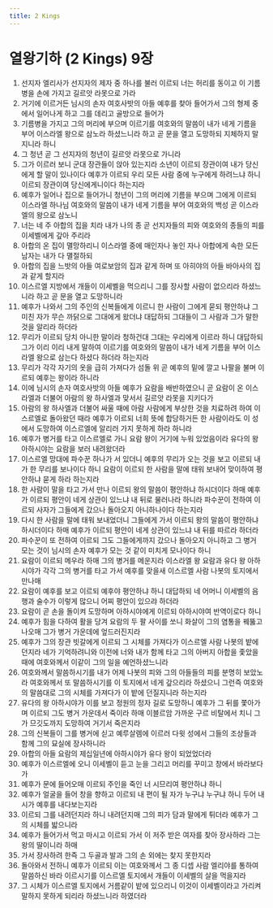 ```yaml
---
title: 2 Kings
---
```


# 열왕기하 (2 Kings) 9장
1. 선지자 엘리사가 선지자의 제자 중 하나를 불러 이르되 너는 허리를 동이고 이 기름병을 손에 가지고 길르앗 라못으로 가라
1. 거기에 이르거든 님시의 손자 여호사밧의 아들 예후를 찾아 들어가서 그의 형제 중에서 일어나게 하고 그를 데리고 골방으로 들어가
1. 기름병을 가지고 그의 머리에 부으며 이르기를 여호와의 말씀이 내가 네게 기름을 부어 이스라엘 왕으로 삼노라 하셨느니라 하고 곧 문을 열고 도망하되 지체하지 말지니라 하니
1. 그 청년 곧 그 선지자의 청년이 길르앗 라못으로 가니라
1. 그가 이르러 보니 군대 장관들이 앉아 있는지라 소년이 이르되 장관이여 내가 당신에게 할 말이 있나이다 예후가 이르되 우리 모든 사람 중에 누구에게 하려느냐 하니 이르되 장관이여 당신에게니이다 하는지라
1. 예후가 일어나 집으로 들어가니 청년이 그의 머리에 기름을 부으며 그에게 이르되 이스라엘 하나님 여호와의 말씀이 내가 네게 기름을 부어 여호와의 백성 곧 이스라엘의 왕으로 삼노니
1. 너는 네 주 아합의 집을 치라 내가 나의 종 곧 선지자들의 피와 여호와의 종들의 피를 이세벨에게 갚아 주리라
1. 아합의 온 집이 멸망하리니 이스라엘 중에 매인자나 놓인 자나 아합에게 속한 모든 남자는 내가 다 멸절하되
1. 아합의 집을 느밧의 아들 여로보암의 집과 같게 하며 또 아히야의 아들 바아사의 집과 같게 할지라
1. 이스르엘 지방에서 개들이 이세벨을 먹으리니 그를 장사할 사람이 없으리라 하셨느니라 하고 곧 문을 열고 도망하니라
1. 예후가 나와서 그의 주인의 신복들에게 이르니 한 사람이 그에게 묻되 평안하냐 그 미친 자가 무슨 까닭으로 그대에게 왔더냐 대답하되 그대들이 그 사람과 그가 말한 것을 알리라 하더라
1. 무리가 이르되 당치 아니한 말이라 청하건대 그대는 우리에게 이르라 하니 대답하되 그가 이리 이리 내게 말하여 이르기를 여호와의 말씀이 내가 네게 기름을 부어 이스라엘 왕으로 삼는다 하셨다 하더라 하는지라
1. 무리가 각각 자기의 옷을 급히 가져다가 섬돌 위 곧 예후의 밑에 깔고 나팔을 불며 이르되 예후는 왕이라 하니라
1. 이에 님시의 손자 여호사밧의 아들 예후가 요람을 배반하였으니 곧 요람이 온 이스라엘과 더불어 아람의 왕 하사엘과 맞서서 길르앗 라못을 지키다가
1. 아람의 왕 하사엘과 더불어 싸울 때에 아람 사람에게 부상한 것을 치료하려 하여 이스르엘로 돌아왔던 때라 예후가 이르되 너희 뜻에 합당하거든 한 사람이라도 이 성에서 도망하여 이스르엘에 알리러 가지 못하게 하라 하니라
1. 예후가 병거를 타고 이스르엘로 가니 요람 왕이 거기에 누워 있었음이라 유다의 왕 아하시야는 요람을 보러 내려왔더라
1. 이스르엘 망대에 파수꾼 하나가 서 있더니 예후의 무리가 오는 것을 보고 이르되 내가 한 무리를 보나이다 하니 요람이 이르되 한 사람을 말에 태워 보내어 맞이하여 평안하냐 묻게 하라 하는지라
1. 한 사람이 말을 타고 가서 만나 이르되 왕의 말씀이 평안하냐 하시더이다 하매 예후가 이르되 평안이 네게 상관이 있느냐 내 뒤로 물러나라 하니라 파수꾼이 전하여 이르되 사자가 그들에게 갔으나 돌아오지 아니하나이다 하는지라
1. 다시 한 사람을 말에 태워 보내었더니 그들에게 가서 이르되 왕의 말씀이 평안하냐 하시더이다 하매 예후가 이르되 평안이 네게 상관이 있느냐 내 뒤를 따르라 하더라
1. 파수꾼이 또 전하여 이르되 그도 그들에게까지 갔으나 돌아오지 아니하고 그 병거 모는 것이 님시의 손자 예후가 모는 것 같이 미치게 모나이다 하니
1. 요람이 이르되 메우라 하매 그의 병거를 메운지라 이스라엘 왕 요람과 유다 왕 아하시야가 각각 그의 병거를 타고 가서 예후를 맞을새 이스르엘 사람 나봇의 토지에서 만나매
1. 요람이 예후를 보고 이르되 예후야 평안하냐 하니 대답하되 네 어머니 이세벨의 음행과 술수가 이렇게 많으니 어찌 평안이 있으랴 하더라
1. 요람이 곧 손을 돌이켜 도망하며 아하시야에게 이르되 아하시야여 반역이로다 하니
1. 예후가 힘을 다하여 활을 당겨 요람의 두 팔 사이를 쏘니 화살이 그의 염통을 꿰뚫고 나오매 그가 병거 가운데에 엎드러진지라
1. 예후가 그의 장관 빗갈에게 이르되 그 시체를 가져다가 이스르엘 사람 나봇의 밭에 던지라 네가 기억하려니와 이전에 너와 내가 함께 타고 그의 아버지 아합을 좇았을 때에 여호와께서 이같이 그의 일을 예언하셨느니라
1. 여호와께서 말씀하시기를 내가 어제 나봇의 피와 그의 아들들의 피를 분명히 보았노라 여호와께서 또 말씀하시기를 이 토지에서 네게 갚으리라 하셨으니 그런즉 여호와의 말씀대로 그의 시체를 가져다가 이 밭에 던질지니라 하는지라
1. 유다의 왕 아하시야가 이를 보고 정원의 정자 길로 도망하니 예후가 그 뒤를 쫓아가며 이르되 그도 병거 가운데서 죽이라 하매 이블르암 가까운 구르 비탈에서 치니 그가 므깃도까지 도망하여 거기서 죽은지라
1. 그의 신복들이 그를 병거에 싣고 예루살렘에 이르러 다윗 성에서 그들의 조상들과 함께 그의 묘실에 장사하니라
1. 아합의 아들 요람의 제십일년에 아하시야가 유다 왕이 되었었더라
1. 예후가 이스르엘에 오니 이세벨이 듣고 눈을 그리고 머리를 꾸미고 창에서 바라보다가
1. 예후가 문에 들어오매 이르되 주인을 죽인 너 시므리여 평안하냐 하니
1. 예후가 얼굴을 들어 창을 향하고 이르되 내 편이 될 자가 누구냐 누구냐 하니 두어 내시가 예후를 내다보는지라
1. 이르되 그를 내려던지라 하니 내려던지매 그의 피가 담과 말에게 튀더라 예후가 그의 시체를 밟으니라
1. 예후가 들어가서 먹고 마시고 이르되 가서 이 저주 받은 여자를 찾아 장사하라 그는 왕의 딸이니라 하매
1. 가서 장사하려 한즉 그 두골과 발과 그의 손 외에는 찾지 못한지라
1. 돌아와서 전하니 예후가 이르되 이는 여호와께서 그 종 디셉 사람 엘리야를 통하여 말씀하신 바라 이르시기를 이스르엘 토지에서 개들이 이세벨의 살을 먹을지라
1. 그 시체가 이스르엘 토지에서 거름같이 밭에 있으리니 이것이 이세벨이라고 가리켜 말하지 못하게 되리라 하셨느니라 하였더라